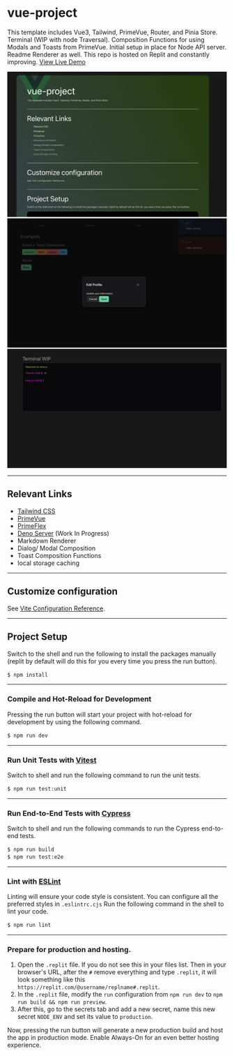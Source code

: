 # vue-project

This template includes Vue3, Tailwind, PrimeVue, Router, and Pinia Store. Terminal (WIP with node Traversal). Composition Functions for using Modals and Toasts from PrimeVue. Initial setup in place for Node API server. Readme Renderer as well. This repo is hosted on Replit and constantly improving.
[View Live Demo](https://vue-3-template-complete-ninap41.replit.app/)


![picture1](https://raw.githubusercontent.com/ninap41/Vue-3-Template/main/public/screen1.png)
![picture2](https://raw.githubusercontent.com/ninap41/Vue-3-Template/main/public/screen2.png)
![picture3](https://raw.githubusercontent.com/ninap41/Vue-3-Template/main/public/screen3.png)

---

## Relevant Links

- [Tailwind CSS](https://tailwindcss.com/)
- [PrimeVue](https://www.primefaces.org/primevue/)
- [PrimeFlex](https://www.primefaces.org/primeflex/)
- [Deno Server](https://docs.deno.com/) (Work In Progress)
- Markdown Renderer
- Dialog/ Modal Composition 
- Toast Composition Functions
- local storage caching 

---
  
## Customize configuration

See [Vite Configuration Reference](https://vitejs.dev/config/).

---

## Project Setup

Switch to the shell and run the following to install the packages manually (replit by default will do this for you every time you press the run button).

```sh
$ npm install
```
---

### Compile and Hot-Reload for Development

Pressing the run button will start your project with hot-reload for development by using the following command.


```sh
$ npm run dev
```
---

### Run Unit Tests with [Vitest](https://vitest.dev/)

Switch to shell and run the following command to run the unit tests.

```sh
$ npm run test:unit
```

---

### Run End-to-End Tests with [Cypress](https://www.cypress.io/)

Switch to shell and run the following commands to run the Cypress end-to-end tests.

```sh
$ npm run build
$ npm run test:e2e
```

---

### Lint with [ESLint](https://eslint.org/)

Linting will ensure your code style is consistent.
You can configure all the preferred styles in `.eslintrc.cjs`
Run the following command in the shell to lint your code.

```sh
$ npm run lint
```

---

### Prepare for production and hosting.

1. Open the `.replit` file. If you do not see this in your files list. Then in your browser's URL, after the `#` remove everything and type `.replit`, it will look something like this `https://replit.com/@username/replname#.replit`.
2. In the `.replit` file, modify the `run` configuration from `npm run dev` to `npm run build && npm run preview`.
3. After this, go to the secrets tab and add a new secret, name this new secret `NODE_ENV` and set its value to `production`.

Now, pressing the run button will generate a new production build and host the app in production mode.
Enable Always-On for an even better hosting experience.
